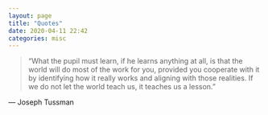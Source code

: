 ```yaml
---
layout: page
title: "Quotes"  
date: 2020-04-11 22:42
categories: misc
---
```

>“What the pupil must learn, if he learns anything at all, is that the world will do most of the work for you, provided you cooperate with it by identifying how it really works and aligning with those realities. If we do not let the world teach us, it teaches us a lesson.”

— Joseph Tussman



